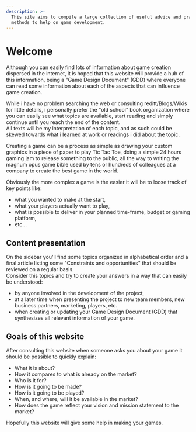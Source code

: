 ```yaml
---
description: >-
  This site aims to compile a large collection of useful advice and practice
  methods to help on game development.
---
```


# Welcome

Although you can easily find lots of information about game creation dispersed in the internet, it is hoped that this website will provide a hub of this information, being a "Game Design Document" \(GDD\) where everyone can read some information about each of the aspects that can influence game creation.

While i have no problem searching the web or consulting reditt/Blogs/Wikis for little details, i personally prefer the "old school" book organization where you can easily see what topics are available, start reading and simply continue until you reach the end of the content.  
All texts will be my interpretation of each topic, and as such could be skewed towards what i learned at work or readings i did about the topic. 

Creating a game can be a process as simple as drawing your custom graphics in a piece of paper to play Tic Tac Toe, doing a simple 24 hours gaming jam to release something to the public, all the way to writing the magnum opus game bible used by tens or hundreds of colleagues at a company to create the best game in the world.  
  
Obviously the more complex a game is the easier it will be to loose track of key points like:  

* what you wanted to make at the start,
* what your players actually want to play,
* what is possible to deliver in your planned time-frame, budget or gaming platform,
* etc...

## Content presentation

On the sidebar you'll find some topics organized in alphabetical order and a final article listing some "Constraints and opportunities" that should be reviewed on a regular basis.  
Consider this topics and try to create your answers in a way that can easily be understood:

* by anyone involved in the development of the project,
* at a later time when presenting the project to new team members, new business partners, marketing, players, etc.
*  when creating or updating your Game Design Document \(GDD\) that synthesizes all relevant information of your game.

## Goals of this website

After consulting this website when someone asks you about your game it should be possible to quickly explain:

* What it is about?
* How it compares to what is already on the market?
* Who is it for?
* How is it going to be made?
* How is it going to be played?
* When, and where, will it be available in the market?
* How does the game reflect your vision and mission statement to the market?

Hopefully this website will give some help in making your games.

